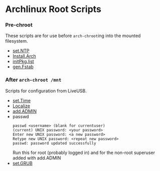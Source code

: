 # __Archlinux Root Scripts__
### Pre-chroot
  These scripts are for use before `arch-chroot`ing into the mounted filesystem.
  + [set.NTP](Pre-chroot/set.NTP.md)
  + [Install.Arch](Pre-chroot/Install.Arch.md)
  + [initPkg.list](Pre-chroot/initPkg.list.md)
  + [gen.Fstab](Pre-chroot/gen.Fstab.md)
### After `arch-chroot /mnt`
  Scripts for configuration from LiveUSB.
  + [set.Time](set.Time.md)
  + [Localize](Localize.md)
  + [add.ADMIN](add.ADMIN.md)
  + passwd
	```  
    passwd <username> (blank for currentuser)
	(current) UNIX password: <your password>
	Enter new UNIX password: <a new password>
	Retype new UNIX password: <repeat new password>
	passwd: password updated successfully
	```
	Run this for root (probably logged in) 
	and for the non-root superuser added with add.ADMIN
  + [set.GRUB](set.GRUB.md)
